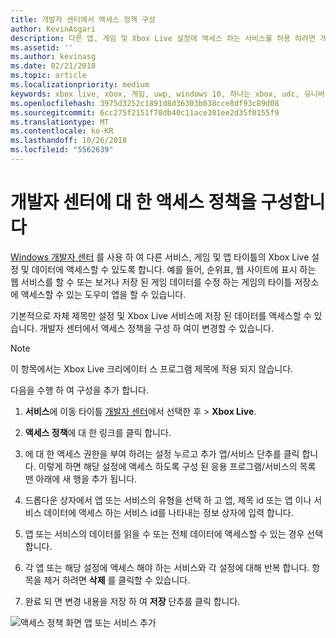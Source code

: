 ```yaml
---
title: 개발자 센터에서 액세스 정책 구성
author: KevinAsgari
description: 다른 앱, 게임 및 Xbox Live 설정에 액세스 하는 서비스를 허용 하려면 개발자 센터에서 액세스 정책을 구성 하는 방법을 설명 합니다.
ms.assetid: ''
ms.author: kevinasg
ms.date: 02/21/2018
ms.topic: article
ms.localizationpriority: medium
keywords: xbox live, xbox, 게임, uwp, windows 10, 하나는 xbox, udc, 유니버설 개발자 센터
ms.openlocfilehash: 3975d3252c1891d8d36303b038cce8df93c89d08
ms.sourcegitcommit: 6cc275f2151f78db40c11ace381ee2d35f0155f9
ms.translationtype: MT
ms.contentlocale: ko-KR
ms.lasthandoff: 10/26/2018
ms.locfileid: "5562639"
---
```

# <a name="configure-access-policies-on-dev-center"></a>개발자 센터에 대 한 액세스 정책을 구성합니다

[Windows 개발자 센터](https://developer.microsoft.com/dashboard/windows/overview) 를 사용 하 여 다른 서비스, 게임 및 앱 타이틀의 Xbox Live 설정 및 데이터에 액세스할 수 있도록 합니다. 예를 들어, 순위표, 웹 사이트에 표시 하는 웹 서비스를 할 수 또는 보거나 저장 된 게임 데이터를 수정 하는 게임의 타이틀 저장소에 액세스할 수 있는 도우미 앱을 할 수 있습니다.

기본적으로 자체 제목만 설정 및 Xbox Live 서비스에 저장 된 데이터를 액세스할 수 있습니다. 개발자 센터에서 액세스 정책을 구성 하 여이 변경할 수 있습니다.

> [!NOTE]
> 이 항목에서는 Xbox Live 크리에이터 스 프로그램 제목에 적용 되지 않습니다.

다음을 수행 하 여 구성을 추가 합니다.

1. **서비스**에 이동 타이틀 [개발자 센터](https://developer.microsoft.com/dashboard/windows/overview)에서 선택한 후 > **Xbox Live**.

2. **액세스 정책**에 대 한 링크를 클릭 합니다.

3. 에 대 한 액세스 권한을 부여 하려는 설정 누르고 추가 앱/서비스 단추를 클릭 합니다. 이렇게 하면 해당 설정에 액세스 하도록 구성 된 응용 프로그램/서비스의 목록 맨 아래에 새 행을 추가 됩니다.

4. 드롭다운 상자에서 앱 또는 서비스의 유형을 선택 하 고 앱, 제목 id 또는 앱 이나 서비스 데이터에 액세스 하는 서비스 id를 나타내는 정보 상자에 입력 합니다.

5. 앱 또는 서비스의 데이터를 읽을 수 또는 전체 데이터에 액세스할 수 있는 경우 선택 합니다.

6. 각 앱 또는 해당 설정에 액세스 해야 하는 서비스와 각 설정에 대해 반복 합니다. 항목을 제거 하려면 **삭제** 를 클릭할 수 있습니다.

7. 완료 되 면 변경 내용을 저장 하 여 **저장** 단추를 클릭 합니다.

![액세스 정책 화면 앱 또는 서비스 추가](../../images/dev-center/data-sharing-2.png)
